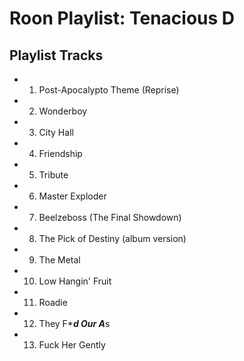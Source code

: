 # Roon Playlist: Tenacious D

## Playlist Tracks


- 1. Post-Apocalypto Theme (Reprise)
- 2. Wonderboy
- 3. City Hall
- 4. Friendship
- 5. Tribute
- 6. Master Exploder
- 7. Beelzeboss (The Final Showdown)
- 8. The Pick of Destiny (album version)
- 9. The Metal
- 10. Low Hangin' Fruit
- 11. Roadie
- 12. They F****d Our A***s
- 13. Fuck Her Gently

